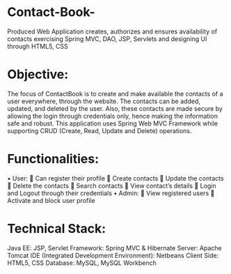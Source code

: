 # Contact-Book-
Produced Web Application creates, authorizes and ensures availability of contacts exercising Spring MVC, DAO, JSP, Servlets and designing UI through HTML5, CSS
# Objective:
The focus of ContactBook is to create and make available the contacts of a user everywhere, through the website. The contacts can be added, updated, and deleted by the user. Also, these contacts are made secure by allowing the login through credentials only, hence making the information safe and robust. This application uses Spring Web MVC Framework while supporting CRUD (Create, Read, Update and Delete) operations.

# Functionalities:
•	User:
	Can register their profile
	Create contacts
	Update the contacts
	Delete the contacts
	Search contacts
	View contact’s details
	Login and Logout through their credentials
•	Admin:
	View registered users
	Activate and block user profile

# Technical Stack:
Java EE: JSP, Servlet
Framework: Spring MVC & Hibernate
Server: Apache Tomcat
IDE (Integrated Development Environment): Netbeans
Client Side: HTML5, CSS
Database: MySQL, MySQL Workbench
